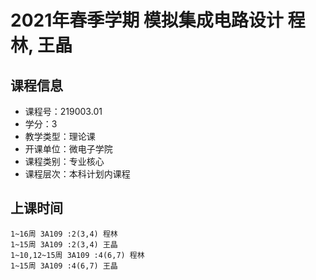 # 2021年春季学期 模拟集成电路设计 程林, 王晶






## 课程信息

- 课程号：219003.01
- 学分：3
- 教学类型：理论课
- 开课单位：微电子学院
- 课程类别：专业核心
- 课程层次：本科计划内课程

## 上课时间

```
1~16周 3A109 :2(3,4) 程林
1~15周 3A109 :2(3,4) 王晶
1~10,12~15周 3A109 :4(6,7) 程林
1~15周 3A109 :4(6,7) 王晶
```

